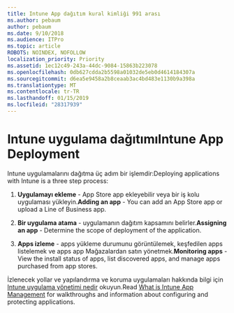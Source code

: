 ```yaml
---
title: Intune App dağıtım kural kimliği 991 arası
ms.author: pebaum
author: pebaum
ms.date: 9/10/2018
ms.audience: ITPro
ms.topic: article
ROBOTS: NOINDEX, NOFOLLOW
localization_priority: Priority
ms.assetid: 1ec12c49-243a-44dc-9084-15863b223078
ms.openlocfilehash: 0db627cdda2b5598a01032de5eb0d4614184307a
ms.sourcegitcommit: d6ea5e9458a2b8ceaab3ac4bd483e1130b9a398a
ms.translationtype: MT
ms.contentlocale: tr-TR
ms.lasthandoff: 01/15/2019
ms.locfileid: "28317939"
---
```

# <a name="intune-app-deployment"></a><span data-ttu-id="d7af3-102">Intune uygulama dağıtımı</span><span class="sxs-lookup"><span data-stu-id="d7af3-102">Intune App Deployment</span></span>

<span data-ttu-id="d7af3-103">Intune uygulamalarını dağıtma üç adım bir işlemdir:</span><span class="sxs-lookup"><span data-stu-id="d7af3-103">Deploying applications with Intune is a three step process:</span></span>
  
1. <span data-ttu-id="d7af3-104">**Uygulamayı ekleme** - App Store app ekleyebilir veya bir iş kolu uygulaması yükleyin.</span><span class="sxs-lookup"><span data-stu-id="d7af3-104">**Adding an app** - You can add an App Store app or upload a Line of Business app.</span></span> 
    
2. <span data-ttu-id="d7af3-105">**Bir uygulama atama** - uygulamanın dağıtım kapsamını belirler.</span><span class="sxs-lookup"><span data-stu-id="d7af3-105">**Assigning an app** - Determine the scope of deployment of the application.</span></span> 
    
3. <span data-ttu-id="d7af3-106">**Apps izleme** - apps yükleme durumunu görüntülemek, keşfedilen apps listelemek ve apps app Mağazalardan satın yönetmek.</span><span class="sxs-lookup"><span data-stu-id="d7af3-106">**Monitoring apps** - View the install status of apps, list discovered apps, and manage apps purchased from app stores.</span></span> 
    
<span data-ttu-id="d7af3-107">İzlenecek yollar ve yapılandırma ve koruma uygulamaları hakkında bilgi için [Intune uygulama yönetimi nedir](https://docs.microsoft.com/intune/app-management) okuyun.</span><span class="sxs-lookup"><span data-stu-id="d7af3-107">Read [What is Intune App Management](https://docs.microsoft.com/intune/app-management) for walkthroughs and information about configuring and protecting applications.</span></span> 
  

